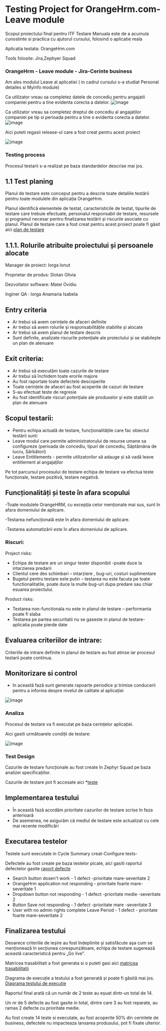 # Testing Project for OrangeHrm.com- Leave module
Scopul proiectului final pentru ITF Testare Manuala este de a acumula cunostinte si practica cu ajutorul cursului, folosind o aplicatie reala

Aplicatia testata: OrangeHrm.com

Tools folosite: Jira,Zephyer Squad

### OrangeHrm - Leave module - Jira-Cerinte business

Am ales modulul Leave al aplicatiei ( in cadrul cursului s-a studiat Personal detailes si Myinfo module)

Ca utlilzator vreau sa completez datele de concediu pentru angajatii companiei pentru a tine evidenta corecta a datelor.
![image](https://github.com/user-attachments/assets/1c1f4c8e-b567-46ee-9048-03855284f61e)

Ca utilizator vreau sa completez dreptul de concediu al angajatilor companiei pe tip si perioada pentru a tine o evidenta corecta a datelor.
![image](https://github.com/user-attachments/assets/fe9a0dcd-b89a-4e79-9435-c91e9e5ef80d)

Aici puteti regasii release-ul care a fost creat pentru acest proiect

![image](https://github.com/user-attachments/assets/c225a978-da81-4e93-aed6-a2860350150b)

### Testing process

Procesul testarii s-a realizat pe baza standardelor descrise mai jos.

## 1.1 Test planing

Planul de testare este conceput pentru a descrie toate detaliile testării pentru toate modulele din aplicația OrangeHrm.

Planul identifică elementele de testat, caracteristicile de testat, tipurile de testare care trebuie efectuate, personalul responsabil de testare, resursele și programul necesar pentru finalizarea testării și riscurile asociate cu planul. Planul de testare care a fost creat pentru acest proiect poate fi găsit aici [plan de testare](https://github.com/iorgaisabela/Iorga_Isabela_ST6/blob/main/Plan_de_testare_Orangehrm.com_st6)

## 1.1.1. Rolurile atribuite proiectului și persoanele alocate


Manager de proiect: Iorga Ionut

Proprietar de produs: Slotan Olivia

Dezvoltator software: Matei Ovidiu

Inginer QA : Iorga Anamaria Isabela

## Entry criteria 

- Ar trebui să avem cerințele de afaceri definite
- Ar trebui să avem rolurile și responsabilitățile stabilite și alocate
- Ar trebui să avem planul de testare descris
- Sunt definite, analizate riscurile potențiale ale proiectului și se stabilește un plan de atenuare

## Exit criteria:
-	Ar trebui să executăm toate cazurile de testare
- Ar trebui să închidem toate erorile majore
- Au fost raportate toate defectele descoperite
- Toate cerințele de afaceri au fost acoperite de cazuri de testare
- S-au efectuat teste de regresie
- Au fost identificate riscuri potențiale ale produselor și este stabilit un plan de atenuare

## Scopul testarii:
- Pentru echipa actuală de testare, funcționalitățile care fac obiectul testării sunt:
- Leave modul care permite administratorului de resurse umane sa configureze (perioada de concediu, tipuri de concediu, Săptămâna de lucru, Sărbători)
-	Leave Entitlements  - permite utilizatorilor să adauge și să vadă leave entitlement al angajaților
  
Pe tot parcursul procesului de testare echipa de testare va efectua teste funcționale, testare pozitivă, testare negativă.

## Funcționalități și teste în afara scopului

-Toate modulele OrangeHRM, cu excepția celor menționate mai sus, sunt în afara domeniului de aplicare.

-Testarea nefuncțională este în afara domeniului de aplicare.

-Testarea automatizării este în afara domeniului de aplicare.


###  Riscuri:
Project risks: 
-	 Echipa de testare are un singur tester disponibil -poate duce la intarzierea predarii
-	 Clientul cere des schimbari – intarziere , bug-uri, costuri suplimentare
-	 Bugetul pentru testare este putin – testarea nu este facuta pe toate functionalitatile, poate duce la multe bug-uri dupa predare sau chiar esuarea proiectului.

Product risks: 

-  Testarea non-functionala nu este in planul de testare – performanta poate fi slaba 
-  Testarea pe partea securitatii nu se gaseste in planul de testare- aplicatia poate pierde date

## Evaluarea criteriilor de intrare:

 Criteriile de intrare definite in planul de testare au fost atinse iar procesul testarii poate continua.

 ## Monitorizare si control

 - In această fază sunt generate rapoarte periodice și trimise conducerii pentru a informa despre nivelul de calitate al aplicației
   
![image](https://github.com/user-attachments/assets/517134e8-5f87-4eaa-a214-de5254555fe4)


### Analiza 

Procesul de testare va fi executat pe baza cerințelor aplicației.

Aici gasiti următoarele condiții de testare:

![image](https://github.com/user-attachments/assets/87cb64c2-e1b3-489c-9f9c-2a9bf719bb14)



### Test Design

Cazurile de testare funcționale au fost create în Zephyr Squad pe baza analizei specificațiilor.

Cazurile de testare pot fi accesate aici *[teste](https://github.com/iorgaisabela/Iorga_Isabela_ST6/blob/main/Test%20case-uri.csv)

## Implementarea testului
- În această fază acordăm prioritate cazurilor de testare scrise în faza anterioară
- De asemenea, ne asigurăm că mediul de testare este actualizat cu cele mai recente modificări

## Executarea testelor
Testele sunt executate in Cycle Summary creat-Configure tests-

Defectele au fost create pe baza testelor picate, aici gasiti raportul defectelor gasite [raport defecte](https://github.com/iorgaisabela/Iorga_Isabela_ST6/blob/main/Raport%20defecte.csv)
- Search button dosen't work - 1 defect -prioritate mare-severitate 2
- OrangeHrm application not responding - prioritate foarte mare-severitate 1
- Dropdown button not responding - 1 defect -prioritate medie -severitate 2
- Button Save not responding - 1 defect -prioritate mare -severitate 3
- User with no admin rights complete Leave Period - 1 defect - prioritate foarte mare-severitate 2


## Finalizarea testului
Deoarece criteriile de ieșire au fost îndeplinite și satisfăcute așa cum se menționează în secțiunea corespunzătoare, echipa de testare sugerează această caracteristică pentru „Go live”.

Matricea trasabilitati a fost generata si o puteti gasi aici [matricea trasabilitatii](https://github.com/iorgaisabela/Iorga_Isabela_ST6/blob/main/Matricea%20trasabilitatii.csv)

Diagrama de execuție a testului a fost generată și poate fi găsită mai jos. [Diagrama testului de executie](https://itfclasses.atlassian.net/jira/dashboards/10510?maximized=10948)



Raportul final arată că un număr de 2 teste au eșuat dintr-un total de 14.

Un nr de 5 defecte au fost gasite in total, dintre care 3 au fost reparate, au ramas 2 defecte cu prioritate medie.

Au fost create 14 teste si executate, au fost acoperite 50% din cerintele de business, defectele nu impacteaza lansarea produsului, pot fi fixate ulterior.



